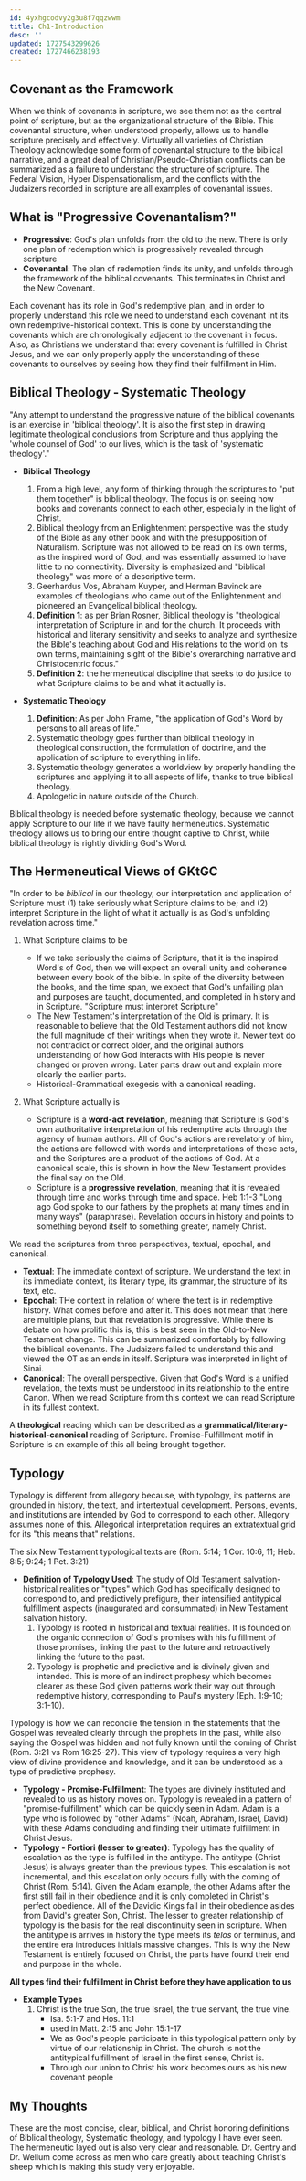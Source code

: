 ```yaml
---
id: 4yxhgcodvy2g3u8f7qqzwwm
title: Ch1-Introduction
desc: ''
updated: 1727543299626
created: 1727466238193
---
```


## Covenant as the Framework
When we think of covenants in scripture, we see them not as the central point of scripture, but as the organizational structure of the Bible. This covenantal structure, when understood properly, allows us to handle scripture precisely and effectively. Virtually all varieties of Christian Theology acknowledge some form of covenantal structure to the biblical narrative, and a great deal of Christian/Pseudo-Christian conflicts can be summarized as a failure to understand the structure of scripture. The Federal Vision, Hyper Dispensationalism, and the conflicts with the Judaizers recorded in scripture are all examples of covenantal issues. 


## What is "Progressive Covenantalism?"
- **Progressive**: God's plan unfolds from the old to the new. There is only one plan of redemption which is progressively revealed through scripture
- **Covenantal**: The plan of redemption finds its unity, and unfolds through the framework of the biblical covenants. This terminates in Christ and the New Covenant. 

Each covenant has its role in God's redemptive plan, and in order to properly understand this role we need to understand each covenant int its own redemptive-historical context. This is done by understanding the covenants which are chronologically adjacent to the covenant in focus. Also, as Christians we understand that every covenant is fulfilled in Christ Jesus, and we can only properly apply the understanding of these covenants to ourselves by seeing how they find their fulfillment in Him. 

## Biblical Theology - Systematic Theology 
"Any attempt to understand the progressive nature of the biblical covenants is an exercise in 'biblical theology'. It is also the first step in drawing legitimate theological conclusions from Scripture and thus applying the 'whole counsel of God' to our lives, which is the task of 'systematic theology'."
- **Biblical Theology**
    1. From a high level, any form of thinking through the scriptures to "put them together" is biblical theology. The focus is on seeing how books and covenants connect to each other, especially in the light of Christ.
    2. Biblical theology from an Enlightenment perspective was the study of the Bible as any other book and with the presupposition of Naturalism. Scripture was not allowed to be read on its own terms, as the inspired word of God, and was essentially assumed to have little to no connectivity. Diversity is emphasized and "biblical theology" was more of a descriptive term.
    3. Geerhardus Vos, Abraham Kuyper, and Herman Bavinck are examples of theologians who came out of the Enlightenment and pioneered an Evangelical biblical theology.
    4. **Definition 1**: as per Brian Rosner, Biblical theology is "theological interpretation of Scripture in and for the church. It proceeds with historical and literary  sensitivity and seeks to analyze and synthesize the Bible's teaching about God and His relations to the world on its own terms, maintaining sight of the Bible's overarching narrative and Christocentric focus."
    5. **Definition 2**: the hermeneutical discipline that seeks to do justice to what Scripture claims to be and what it actually is.

- **Systematic Theology**
    1. **Definition**: As per John Frame, "the application of God's Word by persons to all areas of life."
    2. Systematic theology goes further than biblical theology in theological construction, the formulation of doctrine, and the application of scripture to everything in life.
    3. Systematic theology generates a worldview by properly handling the scriptures and applying it to all aspects of life, thanks to true biblical theology.
    4. Apologetic in nature outside of the Church. 

Biblical theology is needed before systematic theology, because we cannot apply Scripture to our life if we have faulty hermeneutics. Systematic theology allows us to bring our entire thought captive to Christ, while biblical theology is rightly dividing God's Word.

## The Hermeneutical Views of GKtGC
"In order to be *biblical* in our theology, our interpretation and application of Scripture must (1) take seriously what Scripture claims to be; and (2) interpret Scripture in the light of what it actually is as God's unfolding revelation across time."
1. What Scripture claims to be
    - If we take seriously the claims of Scripture, that it is the inspired Word's of God, then we will expect an overall unity and coherence between every book of the bible. In spite of the diversity between the books, and the time span, we expect that God's unfailing plan and purposes are taught, documented, and completed in history and in Scripture. "Scripture must interpret Scripture"
    - The New Testament's interpretation of the Old is primary. It is reasonable to believe that the Old Testament authors did not know the full magnitude of their writings when they wrote it. Newer text do not contradict or correct older, and the original authors understanding of how God interacts with His people is never changed or proven wrong. Later parts draw out and explain more clearly the earlier parts.
    - Historical-Grammatical exegesis with a canonical reading.

2. What Scripture actually is
    - Scripture is a **word-act revelation**, meaning that Scripture is God's own authoritative interpretation of his redemptive acts through the agency of human authors. All of God's actions are revelatory of him, the actions are followed with words and interpretations of these acts, and the Scriptures are a product of the actions of God. At a canonical scale, this is shown in how the New Testament provides the final say on the Old.
    - Scripture is a **progressive revelation**, meaning that it is revealed through time and works through time and space. Heb 1:1-3 "Long ago God spoke to our fathers by the prophets at many times and in many ways" (paraphrase). Revelation occurs in history and points to something beyond itself to something greater, namely Christ.

We read the scriptures from three perspectives, textual, epochal, and canonical.
- **Textual**: The immediate context of scripture. We understand the text in its immediate context, its literary type, its grammar, the structure of its text, etc.
- **Epochal**: THe context in relation of where the text is in redemptive history. What comes before and after it. This does not mean that there are multiple plans, but that revelation is progressive. While there is debate on how prolific this is, this is best seen in the Old-to-New Testament change. This can be summarized comfortably by following the biblical covenants. The Judaizers failed to understand this and viewed the OT as an ends in itself. Scripture was interpreted in light of Sinai.
- **Canonical**: The overall perspective. Given that God's Word is a unified revelation, the texts must be understood in its relationship to the entire Canon. When we read Scripture from this context we can read Scripture in its fullest context.

A **theological** reading which can be described as a **grammatical/literary-historical-canonical** reading of Scripture. Promise-Fulfillment motif in Scripture is an example of this all being brought together.

## Typology
Typology is different from allegory because, with typology, its patterns are grounded in history, the text, and intertextual development. Persons, events, and institutions are intended by God to correspond to each other. Allegory assumes none of this. Allegorical interpretation requires an extratextual grid for its "this means that" relations.

The six New Testament typological texts are (Rom. 5:14; 1 Cor. 10:6, 11; Heb. 8:5; 9:24; 1 Pet. 3:21)

- **Definition of Typology Used**: The study of Old Testament salvation-historical realities or "types" which God has specifically designed to correspond to, and predictively prefigure, their intensified antitypical fulfillment aspects (inaugurated and consummated) in New Testament salvation history.
    1. Typology is rooted in historical and textual realities. It is founded on the organic connection of God's promises with his fulfillment of those promises, linking the past to the future and retroactively linking the future to the past.
    2. Typology is prophetic and predictive and is divinely given and intended. This is more of an indirect prophesy which becomes clearer as these God given patterns work their way out through redemptive history, corresponding to Paul's mystery (Eph. 1:9-10; 3:1-10). 

Typology is how we can reconcile the tension in the statements that the Gospel was revealed clearly through the prophets in the past, while also saying the Gospel was hidden and not fully known until the coming of Christ (Rom. 3:21 vs Rom 16:25-27). This view of typology requires a very high view of divine providence and knowledge, and it can be understood as a type of predictive prophesy. 

- **Typology - Promise-Fulfillment**: The types are divinely instituted and revealed to us as history moves on. Typology is revealed in a pattern of "promise-fulfillment" which can be quickly seen in Adam. Adam is a type who is followed by "other Adams" (Noah, Abraham, Israel, David) with these Adams concluding and finding their ultimate fulfillment in Christ Jesus.
- **Typology - Fortiori (lesser to greater)**: Typology has the quality of escalation as the type is fulfilled in the antitype. The antitype (Christ Jesus) is always greater than the previous types. This escalation is not incremental, and this escalation only occurs fully with the coming of Christ (Rom. 5:14). Given the Adam example, the other Adams after the first still fail in their obedience and it is only completed in Christ's perfect obedience. All of the Davidic Kings fail in their obedience asides from David's greater Son, Christ. The lesser to greater relationship of typology is the basis for the real discontinuity seen in scripture. When the antitype is arrives in history the type meets its *telos* or terminus, and the entire era introduces initials massive changes. This is why the New Testament is entirely focused on Christ, the parts have found their end and purpose in the whole.

**All types find their fulfillment in Christ before they have application to us**

- **Example Types**
    1. Christ is the true Son, the true Israel, the true servant, the true vine.
        - Isa. 5:1-7 and Hos. 11:1
        - used in Matt. 2:15 and John 15:1-17
        - We as God's people participate in this typological pattern only by virtue of our relationship in Christ. The church is not the antitypical fulfillment of Israel in the first sense, Christ is.
        - Through our union to Christ his work becomes ours as his new covenant people


## My Thoughts
These are the most concise, clear, biblical, and Christ honoring definitions of Biblical theology, Systematic theology, and typology I have ever seen. The hermeneutic layed out is also very clear and reasonable. Dr. Gentry and Dr. Wellum come across as men who care greatly about teaching Christ's sheep which is making this study very enjoyable.